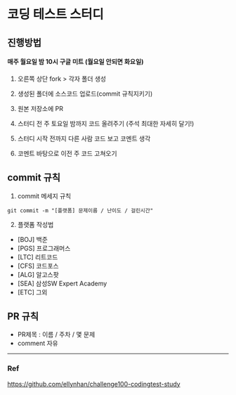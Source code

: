 # 코딩 테스트 스터디

## 진행방법
#### 매주 월요일 밤 10시 구글 미트 (월요일 안되면 화요일)
1. 오른쪽 상단 fork > 각자 폴더 생성
2. 생성된 폴더에 소스코드 업로드(commit 규칙지키기)
3. 원본 저장소에 PR

4. 스터디 전 주 토요일 밤까지 코드 올려주기 (주석 최대한 자세히 달기!)
5. 스터디 시작 전까지 다른 사람 코드 보고 코멘트 생각
6. 코멘트 바탕으로 이전 주 코드 고쳐오기

## commit 규칙
1. commit 메세지 규칙
```
git commit -m "[플랫폼] 문제이름 / 난이도 / 걸린시간"
```
2. 플랫폼 작성법
  - [BOJ] 백준
  - [PGS] 프로그래머스
  - [LTC] 리트코드
  - [CFS] 코드포스
  - [ALG] 알고스팟
  - [SEA] 삼성SW Expert Academy
  - [ETC] 그외

## PR 규칙
- PR제목 : 이름 / 주차 / 몇 문제
- comment 자유


---
### Ref
https://github.com/ellynhan/challenge100-codingtest-study
